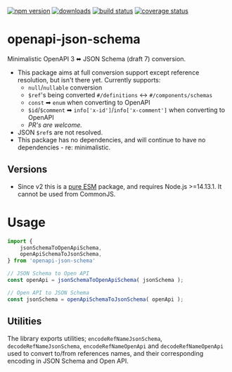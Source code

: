 [![npm version][npm-image]][npm-url]
[![downloads][downloads-image]][npm-url]
[![build status][build-image]][build-url]
[![coverage status][coverage-image]][coverage-url]


# openapi-json-schema

Minimalistic OpenAPI 3 ⬌ JSON Schema (draft 7) conversion.

 * This package aims at full conversion support except reference resolution, but isn't there yet. Currently supports:
   * `null`/`nullable` conversion
   * `$ref`'s being converted `#/definitions` <-> `#/components/schemas`
   * `const` ➡ `enum` when converting to OpenAPI
   * `$id`/`$comment` ➡ `info['x-id']`/`info['x-comment']` when converting to OpenAPI
   * *PR's are welcome.*
 * JSON `$ref`s are not resolved.
 * This package has no dependencies, and will continue to have no dependencies - re: minimalistic.


## Versions

 * Since v2 this is a [pure ESM][pure-esm] package, and requires Node.js >=14.13.1. It cannot be used from CommonJS.


# Usage

```ts
import {
    jsonSchemaToOpenApiSchema,
    openApiSchemaToJsonSchema,
} from 'openapi-json-schema'

// JSON Schema to Open API
const openApi = jsonSchemaToOpenApiSchema( jsonSchema );

// Open API to JSON Schema
const jsonSchema = openApiSchemaToJsonSchema( openApi );
```


## Utilities

The library exports utilities; `encodeRefNameJsonSchema`, `decodeRefNameJsonSchema`, `encodeRefNameOpenApi` and `decodeRefNameOpenApi` used to convert to/from references names, and their corresponding encoding in JSON Schema and Open API.


[npm-image]: https://img.shields.io/npm/v/openapi-json-schema.svg
[npm-url]: https://npmjs.org/package/openapi-json-schema
[downloads-image]: https://img.shields.io/npm/dm/openapi-json-schema.svg
[build-image]: https://img.shields.io/github/actions/workflow/status/grantila/openapi-json-schema/master.yml?branch=master
[build-url]: https://github.com/grantila/openapi-json-schema/actions?query=workflow%3AMaster
[coverage-image]: https://coveralls.io/repos/github/grantila/openapi-json-schema/badge.svg?branch=master
[coverage-url]: https://coveralls.io/github/grantila/openapi-json-schema?branch=master
[pure-esm]: https://gist.github.com/sindresorhus/a39789f98801d908bbc7ff3ecc99d99c
